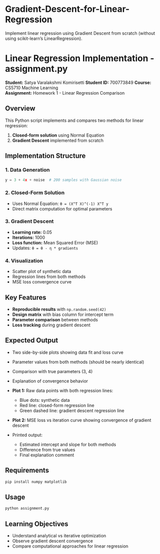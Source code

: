 # Gradient-Descent-for-Linear-Regression
Implement linear regression using Gradient Descent from scratch (without using scikit-learn’s LinearRegression). 

# Linear Regression Implementation - assignment.py

**Student:** Satya Varalakshmi Komirisetti
 **Student ID:** 700773849
**Course:** CS5710 Machine Learning  
**Assignment:** Homework 1 - Linear Regression Comparison

## Overview

This Python script implements and compares two methods for linear regression:
1. **Closed-form solution** using Normal Equation
2. **Gradient Descent** implemented from scratch

## Implementation Structure

### 1. Data Generation
```python
y = 3 + 4x + noise  # 200 samples with Gaussian noise
```

### 2. Closed-Form Solution
- Uses Normal Equation: `θ = (X^T X)^(-1) X^T y`
- Direct matrix computation for optimal parameters

### 3. Gradient Descent
- **Learning rate:** 0.05
- **Iterations:** 1000
- **Loss function:** Mean Squared Error (MSE)
- Updates: `θ = θ - η * gradients`

### 4. Visualization
- Scatter plot of synthetic data
- Regression lines from both methods
- MSE loss convergence curve

## Key Features

- **Reproducible results** with `np.random.seed(42)`
- **Design matrix** with bias column for intercept term
- **Parameter comparison** between methods
- **Loss tracking** during gradient descent

## Expected Output

- Two side-by-side plots showing data fit and loss curve
- Parameter values from both methods (should be nearly identical)
- Comparison with true parameters (3, 4)
- Explanation of convergence behavior

- **Plot 1:** Raw data points with both regression lines:
  - Blue dots: synthetic data
  - Red line: closed-form regression line
  - Green dashed line: gradient descent regression line
- **Plot 2:** MSE loss vs iteration curve showing convergence of gradient descent
- Printed output:
  - Estimated intercept and slope for both methods
  - Difference from true values
  - Final explanation comment


## Requirements

```bash
pip install numpy matplotlib
```

## Usage

```bash
python assignment.py
```

## Learning Objectives

- Understand analytical vs iterative optimization
- Observe gradient descent convergence
- Compare computational approaches for linear regression
